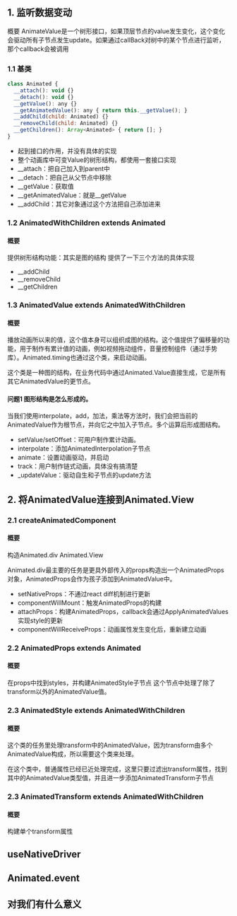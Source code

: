 ## 1. 监听数据变动

概要
AnimateValue是一个树形接口，如果顶层节点的value发生变化，这个变化会驱动所有子节点发生update。如果通过callBack对树中的某个节点进行监听，那个callback会被调用

### 1.1 基类
```js
class Animated {
  __attach(): void {}
  __detach(): void {}
  __getValue(): any {}
  __getAnimatedValue(): any { return this.__getValue(); }
  __addChild(child: Animated) {}
  __removeChild(child: Animated) {}
  __getChildren(): Array<Animated> { return []; }
}
```


- 起到接口的作用，并没有具体的实现
- 整个动画库中可变Value的树形结构，都使用一套接口实现
- __attach：把自己加入到parent中
- __detach：把自己从父节点中移除
- __getValue：获取值
- __getAnimatedValue：就是__getValue
- __addChild：其它对象通过这个方法把自己添加进来

### 1.2 AnimatedWithChildren extends Animated

#### 概要
提供树形结构功能：其实是图的结构
提供了一下三个方法的具体实现

- __addChild
- __removeChild
- __getChildren

### 1.3 AnimatedValue extends AnimatedWithChildren

#### 概要
播放动画所以来的值，这个值本身可以组织成图的结构。这个值提供了偏移量的功能，用于制作有累计值的动画，例如视频拖动组件，音量控制组件（通过手势库）。Animated.timing也通过这个类，来启动动画。

这个类是一种图的结构，在业务代码中通过Animated.Value直接生成，它是所有其它AnimatedValue的更节点。

#### 问题1 图形结构是怎么形成的。
当我们使用interpolate，add，加法，乘法等方法时，我们会把当前的AnimatedValue作为根节点，并向它之中加入子节点。多个运算后形成图结构。

- setValue/setOffset：可用户制作累计动画。
- interpolate：添加AnimatedInterpolation子节点
- animate：设置动画驱动，并启动
- track：用户制作链式动画，具体没有搞清楚
- _updateValue：驱动自生和子节点的update方法


## 2. 将AnimatedValue连接到Animated.View

### 2.1 createAnimatedComponent

#### 概要
构造Animated.div Animated.View

Animated.div最主要的任务是更具外部传入的props构造出一个AnimatedProps对象，AnimatedProps会作为孩子添加到AnimatedValue中。



- setNativeProps：不通过react diff机制进行更新
- componentWillMount：触发AnimatedProps的构建
- attachProps：构建AnimatedProps，callback会通过ApplyAnimatedValues实现style的更新
- componentWillReceiveProps：动画属性发生变化后，重新建立动画

### 2.2 AnimatedProps extends Animated

#### 概要
在props中找到styles，并构建AnimatedStyle子节点
这个节点中处理了除了transform以外的AnimatedValue值。

### 2.3 AnimatedStyle extends AnimatedWithChildren

#### 概要
这个类的任务里处理transform中的AnimatedValue，因为transform由多个AnimatedValue构成，所以需要这个类来处理。

在这个类中，普通属性已经已近处理完成，这里只要过滤出transform属性，找到其中的AnimatedValue类型值，并且进一步添加AnimatedTransform子节点

### 2.3 AnimatedTransform extends AnimatedWithChildren

#### 概要
构建单个transform属性

## useNativeDriver

## Animated.event

## 对我们有什么意义